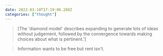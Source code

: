 ```yaml
---
date: 2022-03-10T17:19:06.288Z
categories: ["thought"]
---
```

> [The 'diamond model' describes expanding to generate lots of ideas without judgement, followed by the convergence towards making choices about what is pertinent.']

> Information wants to be free but rent isn't.
